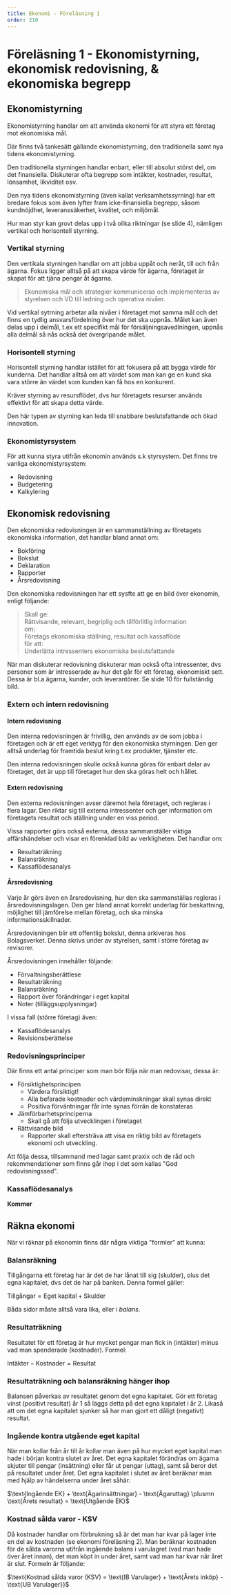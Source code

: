 ```yaml
---
title: Ekonomi - Föreläsning 1
order: 210
---
```


# Föreläsning 1 - Ekonomistyrning, ekonomisk redovisning, & ekonomiska begrepp

## Ekonomistyrning

Ekonomistyrning handlar om att använda ekonomi för att styra ett företag mot ekonomiska mål.

Där finns två tankesätt gällande ekonomistyrning, den traditionella samt nya tidens ekonomistyrning.

Den traditionella styrningen handlar enbart, eller till absolut störst del, om det finansiella. Diskuterar ofta begrepp som intäkter, kostnader, resultat, lönsamhet, likviditet osv.

Den nya tidens ekonomistyrning (även kallat verksamhetssyrning) har ett bredare fokus som även lyfter fram icke-finansiella begrepp, såsom kundnöjdhet, leveranssäkerhet, kvalitet, och miljömål.

Hur man styr kan grovt delas upp i två olika riktningar (se slide 4), nämligen vertikal och horisontell styrning.

### Vertikal styrning

Den vertikala styrningen handlar om att jobba uppåt och neråt, till och från ägarna. Fokus ligger alltså på att skapa värde för ägarna, företaget är skapat för att tjäna pengar åt ägarna.

> Ekonomiska mål och strategier kommuniceras och implementeras av styrelsen och VD till ledning och operativa nivåer.

Vid vertikal sytrning arbetar alla nivåer i företaget mot samma mål och det finns en tydlig ansvarsfördelning över hur det ska uppnås. Målet kan även delas upp i delmål, t.ex ett specifikt mål för försäljningsavedlningen, uppnås alla delmål så nås också det övergripande målet.

### Horisontell styrning

Horisontell styrning handlar istället för att fokusera på att bygga värde för kunderna. Det handlar alltså om att värdet som man kan ge en kund ska vara större än värdet som kunden kan få hos en konkurent.

Kräver styrning av resursflödet, dvs hur företagets resurser används effektivt för att skapa detta värde.

Den här typen av styrning kan leda till snabbare beslutsfattande och ökad innovation.

### Ekonomistyrsystem

För att kunna styra utifrån ekonomin används s.k styrsystem. Det finns tre vanliga ekonomistyrsystem:

- Redovisning
- Budgetering
- Kalkylering

## Ekonomisk redovisning

Den ekonomiska redovisningen är en sammanställning av företagets ekonomiska information, det handlar bland annat om:

- Bokföring
- Bokslut
- Deklaration
- Rapporter
- Årsredovisning

Den ekonomiska redovisningen har ett sysfte att ge en bild över ekonomin, enligt följande:

> Skall ge:  
> Rättvisande, relevant, begriplig och tillförlitlig information  
> om:  
> Företags ekonomiska ställning, resultat och kassaflöde  
> för att:  
> Underlätta intressenters ekonomiska beslutsfattande

När man diskuterar redovisning diskuterar man också ofta intressenter, dvs personer som är intresserade av hur det går för ett företag, ekonomiskt sett. Dessa är bl.a ägarna, kunder, och leverantörer. Se slide 10 för fullständig bild.

### Extern och intern redovisning

#### Intern redovisning

Den interna redovisningen är frivillig, den används av de som jobba i företagen och är ett eget verktyg för den ekonomiska styrningen. Den ger alltså underlag för framtida beslut kring t.ex produkter, tjänster etc.

Den interna redovisningen skulle också kunna göras för enbart delar av företaget, det är upp till företaget hur den ska göras helt och hållet.

#### Extern redovisning

Den externa redovisningen avser däremot hela företaget, och regleras i flera lagar. Den riktar sig till externa intressenter och ger information om företagets resultat och ställning under en viss period.

Vissa rapporter görs också externa, dessa sammanställer viktiga affärshändelser och visar en förenklad bild av verkligheten. Det handlar om:

- Resultaträkning
- Balansräkning
- Kassaflödesanalys

#### Årsredovisning

Varje år görs även en årsredovisning, hur den ska sammanställas regleras i årsredovisningslagen. Den ger bland annat korrekt underlag för beskattning, möjlighet till jämförelse mellan företag, och ska minska informationsskillnader.

Årsredovisningen blir ett offentlig bokslut, denna arkiveras hos Bolagsverket. Denna skrivs under av styrelsen, samt i större företag av revisorer.

Årsredovisningen innehåller följande:

- Förvaltningsberättlese
- Resultaträkning
- Balansräkning
- Rapport över förändringar i eget kapital
- Noter (tilläggsupplysningar)

I vissa fall (större företag) även:

- Kassaflödesanalys
- Revisionsberättelse

### Redovisningsprinciper

Där finns ett antal principer som man bör följa när man redovisar, dessa är:

- Försiktighetsprincipen
  - Värdera försiktigt!
  - Alla befarade kostnader och värdeminskningar skall synas direkt
  - Positiva förväntningar får inte synas förrän de konstateras
- Jämförbarhetsprinciperna
  - Skall gå att följa utvecklingen i företaget
- Rättvisande bild
  - Rapporter skall eftersträva att visa en riktig bild av företagets ekonomi och utveckling.

Att följa dessa, tillsammand med lagar samt praxix och de råd och rekommendationer som finns går ihop i det som kallas "God redovisningssed".

### Kassaflödesanalys

**Kommer**

## Räkna ekonomi

När vi räknar på ekonomin finns där några viktiga "formler" att kunna:

### Balansräkning

Tillgångarna ett företag har är det de har lånat till sig (skulder), olus det egna kapitalet, dvs det de har på banken. Denna formel gäller:

$\text{Tillgångar} = \text{Eget kapital} + \text{Skulder}$

Båda sidor måste alltså vara lika, eller i _balans_.

### Resultaträkning

Resultatet för ett företag är hur mycket pengar man fick in (intäkter) minus vad man spenderade (kostnader). Formel:

$\text{Intäkter} - \text{Kostnader} = \text{Resultat}$

### Resultaträkning och balansräkning hänger ihop

Balansen påverkas av resultatet genom det egna kapitalet. Gör ett företag vinst (positivt resultat) år 1 så läggs detta på det egna kapitalet i år 2. Likaså att om det egna kapitalet sjunker så har man gjort ett dåligt (negativt) resultat.

### Ingående kontra utgående eget kapital

När man kollar från år till år kollar man även på hur mycket eget kapital man hade i början kontra slutet av året. Det egna kapitalet förändras om ägarna skjuter till pengar (insättning) eller får ut pengar (uttag), samt så beror det på resultatet under året. Det egna kapitalet i slutet av året beräknar man med hjälp av händelserna under året såhär:

$\text{Ingående EK} + \text{Ägarinsättningar} - \text{Ägaruttag} \plusmn \text{Årets resultat} = \text{Utgående EK}$

### Kostnad sålda varor - KSV

Då kostnader handlar om förbrukning så är det man har kvar på lager inte en del av kostnaden (se ekonomi föreläsning 2). Man beräknar kostnaden för de sålda varorna utifrån ingående balans i varulagret (vad man hade över året innan), det man köpt in under året, samt vad man har kvar när året är slut. Formeln är följande:

$\text{Kostnad sålda varor (KSV) = \text{IB Varulager} + \text{Årets inköp} - \text{UB Varulager}}$
